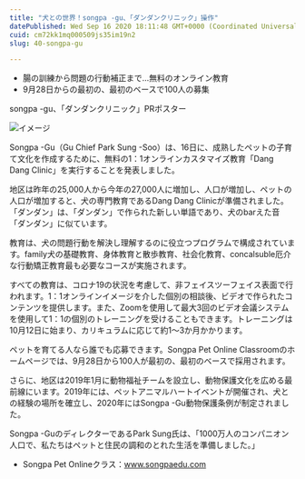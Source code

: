 ```yaml
---
title: "犬との世界！songpa -gu、「ダンダンクリニック」操作"
datePublished: Wed Sep 16 2020 18:11:48 GMT+0000 (Coordinated Universal Time)
cuid: cm72kk1mq000509js35im19n2
slug: 40-songpa-gu

---
```



- 腸の訓練から問題の行動補正まで…無料のオンライン教育
- 9月28日からの最初の、最初のベースで100人の募集

songpa -gu、「ダンダンクリニック」PRポスター

![イメージ](https://cdn.hashnode.com/res/hashnode/image/upload/v1739404544394/beef86ce-3d9c-410c-a6d2-c62e4c35489c.jpeg)

Songpa -Gu（Gu Chief Park Sung -Soo）は、16日に、成熟したペットの子育て文化を作成するために、無料の1：1オンラインカスタマイズ教育「Dang Dang Clinic」を実行することを発表しました。

地区は昨年の25,000人から今年の27,000人に増加し、人口が増加し、ペットの人口が増加すると、犬の専門教育であるDang Dang Clinicが準備されました。「ダンダン」は、「ダンダン」で作られた新しい単語であり、犬のbarえた音「ダンダン」に似ています。

教育は、犬の問題行動を解決し理解するのに役立つプログラムで構成されています。family犬の基礎教育、身体教育と散歩教育、社会化教育、concalsuble厄介な行動矯正教育最も必要なコースが実施されます。

すべての教育は、コロナ19の状況を考慮して、非フェイスツーフェイス表面で行われます。1：1オンラインイメージを介した個別の相談後、ビデオで作られたコンテンツを提供します。また、Zoomを使用して最大3回のビデオ会議システムを使用して1：1の個別のトレーニングを受けることもできます。トレーニングは10月12日に始まり、カリキュラムに応じて約1〜3か月かかります。

ペットを育てる人なら誰でも応募できます。Songpa Pet Online Classroomのホームページでは、9月28日から100人が最初の、最初のベースで採用されます。

さらに、地区は2019年1月に動物福祉チームを設立し、動物保護文化を広める最前線にいます。2019年には、ペットアニマルハートイベントが開催され、犬との経験の場所を確立し、2020年にはSongpa -Gu動物保護条例が制定されました。

Songpa -GuのディレクターであるPark Sung氏は、「1000万人のコンパニオン人口で、私たちはペットと住民の調和のとれた生活を準備しました。」

- Songpa Pet Onlineクラス：www.songpaedu.com